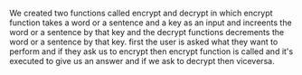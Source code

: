 We created two functions called encrypt and decrypt in which encrypt function takes a word or a sentence and a key as an input and increents the word or a sentence by that key and the decrypt functions decrements the word or a sentence by that key. first the user is asked what they want to perform and if they ask us to encrypt then encrypt function is called and it's executed to give us an answer and if we ask to decrypt then viceversa.
